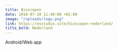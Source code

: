 ```yaml
---
title: Bioscopen
date: 2018-07-20 11:40:00 +02:00
image: "/uploads/logo.png"
link: https://esstudio.site/bioscopen-nederland/
title_bold: Nederland
---
```


Android/Web app